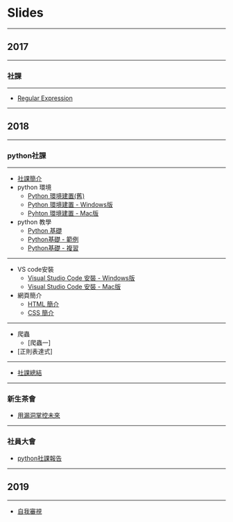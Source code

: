 # Slides

---

## 2017

---

### 社課

----

+ [Regular Expression](slide/2017/Regular%20Express)

---

## 2018

---

### python社課

----

+ [社課簡介](slide/2018/python社課/社課簡介)
+ python 環境
    + <a href="slide/2018/python社課/python環境/python環境建置(舊)">Python 環境建置(舊)</a>
    + [Python 環境建置 - Windows版](slide/2018/python社課/python環境/python%20環境建置%20-%20Windows版)
    + [Pyhton 環境建置 - Mac版](slide/2018/python社課/python環境/Python%20環境建置%20-%20Mac版)
+ python 教學
    + [Python 基礎](slide/2018/python社課/python教學/Python%20基礎)
    + [Python基礎 - 範例](slide/2018/python社課/python教學/Python%20基礎%20-%20範例)
    + [Python基礎 - 複習](slide/2018/python社課/python教學/Python%20基礎%20-%20複習)

----

+ VS code安裝
    + [Visual Studio Code 安裝 - Windows版](slide/2018/python社課/VS%20code安裝/Visual%20Studio%20Code%20安裝%20-%20Windows版)
    + [Visual Studio Code 安裝 - Mac版](slide/2018/python社課/VS%20code安裝/Visual%20Studio%20Code%20安裝%20-%20Mac版)
+ 網頁簡介
    + [HTML 簡介](slide/2018/python社課/網頁簡介/HTML%20簡介)
    + [CSS 簡介](slide/2018/python社課/網頁簡介/CSS%20簡介)

----

+ 爬蟲
    + [爬蟲一]
+ [正則表達式]

----

+ [社課總結](slide/2018/python社課/社課總結)

---

### 新生茶會

+ [用漏洞掌控未來](slide/2018/新生茶會/用漏洞掌控未來)

---

### 社員大會

+ [python社課報告](slide/2018/社員大會/python社課報告)

---

## 2019

---

+ [自我審視](slide/2019/自我審視)